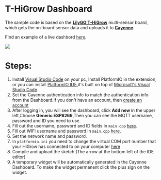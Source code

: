 # T-HiGrow Dashboard

The sample code is based on the **[LilyGO T-HiGrow](https://www.aliexpress.com/item/32815782900.html)** multi-sensor board, which gets the on-board sensor data and uploads it to **[Cayenne](https://cayenne.mydevices.com/)**.

Find an example of a live dashbord [here](https://cayenne.mydevices.com/shared/5f5d15c82130755bb2a55562/project/e9af04f1-b554-4317-b4fb-5e5d4d831b7d).

![](image/1.jpg)

# Steps:
1. Install [Visual Studio Code](https://code.visualstudio.com/) on your pc, Install PlatformIO in the extension, or you can install [PlatformIO IDE](https://platformio.org/platformio-ide),it's built on top of [Microsoft's Visual Studio Code](https://code.visualstudio.com/)
2. Set the Cayenne authentication info to match the authentication info from the Dashboard.If you don't have an account, then [create an account](https://accounts.mydevices.com/auth/realms/cayenne/login-actions/registration?client_id=cayenne-web-app&tab_id=01AaoLwmlng)
3. After logging in, you will see the dashboard, click **Add new** in the upper left,Choose **Generic ESP8266**,Then you can see the MQTT username, password and ID you need to use.
5. Fill out the username, password and ID fields in `main.cpp` [here](https://github.com/robinvanemden/sensors/blob/d34218e337a78562e73d7c52e8f850a2deed7dfb/higrow/src/main.cpp#L40-L42).
6. Fill out WIFI username and password in `main.cpp` [here](https://github.com/robinvanemden/sensors/blob/d34218e337a78562e73d7c52e8f850a2deed7dfb/higrow/src/main.cpp#L36-L37).
4. Set the network name and password.
5. In `platformio.ini` you need to change the virtual COM port number that your HiGrow has connected to on your computer [here](https://github.com/robinvanemden/sensors/blob/c22cb0bfc83a89df9d313deb7242018ab47bb622/higrow/platformio.ini#L18-L19)
6. Compile and upload the sketch.(The arrow at the bottom left of the IDE editor)
7. A temporary widget will be automatically generated in the Cayenne Dashboard. To make the widget permanent click the plus sign on the widget.
